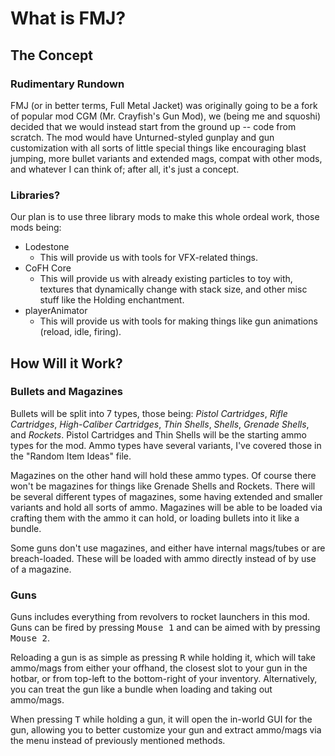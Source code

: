 # What is FMJ?
## The Concept
### Rudimentary Rundown
FMJ (or in better terms, Full Metal Jacket) was originally going to be a fork of popular mod CGM (Mr. Crayfish's Gun Mod), we (being me and squoshi) decided that we would instead start from the ground up -- code from scratch. The mod would have Unturned-styled gunplay and gun customization with all sorts of little special things like encouraging blast jumping, more bullet variants and extended mags, compat with other mods, and whatever I can think of; after all, it's just a concept.

### Libraries?
Our plan is to use three library mods to make this whole ordeal work, those mods being:
- Lodestone
    - This will provide us with tools for VFX-related things.
- CoFH Core
    - This will provide us with already existing particles to toy with, textures that dynamically change with stack size, and other misc stuff like the Holding enchantment.
- playerAnimator
    - This will provide us with tools for making things like gun animations (reload, idle, firing).

## How Will it Work?
### Bullets and Magazines
Bullets will be split into 7 types, those being: *Pistol Cartridges*, *Rifle Cartridges*, *High-Caliber Cartridges*, *Thin Shells*, *Shells*, *Grenade Shells*, and *Rockets*. Pistol Cartridges and Thin Shells will be the starting ammo types for the mod. Ammo types have several variants, I've covered those in the "Random Item Ideas" file.

Magazines on the other hand will hold these ammo types. Of course there won't be magazines for things like Grenade Shells and Rockets. There will be several different types of magazines, some having extended and smaller variants and hold all sorts of ammo. Magazines will be able to be loaded via crafting them with the ammo it can hold, or loading bullets into it like a bundle.

Some guns don't use magazines, and either have internal mags/tubes or are breach-loaded. These will be loaded with ammo directly instead of by use of a magazine.

### Guns
Guns includes everything from revolvers to rocket launchers in this mod. Guns can be fired by pressing <kbd>Mouse 1</kbd> and can be aimed with by pressing <kbd>Mouse 2</kbd>. 

Reloading a gun is as simple as pressing <kbd>R</kbd> while holding it, which will take ammo/mags from either your offhand, the closest slot to your gun in the hotbar, or from top-left to the bottom-right of your inventory. Alternatively, you can treat the gun like a bundle when loading and taking out ammo/mags.

When pressing <kbd>T</kbd> while holding a gun, it will open the in-world GUI for the gun, allowing you to better customize your gun and extract ammo/mags via the menu instead of previously mentioned methods.

